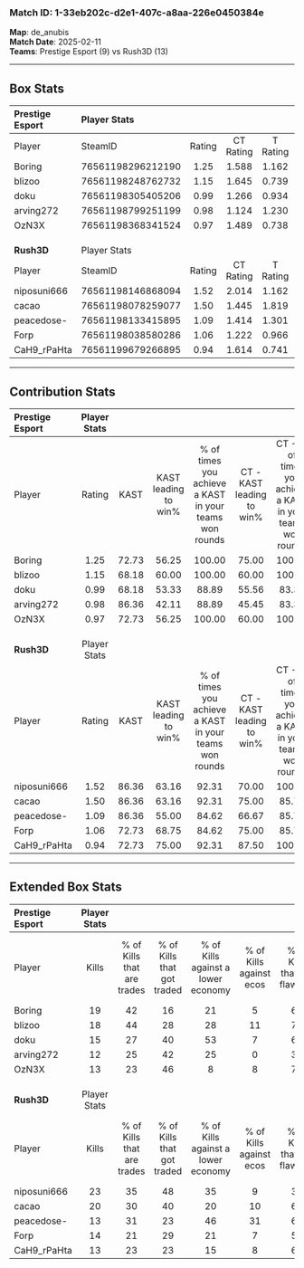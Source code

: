 ### Match ID: 1-33eb202c-d2e1-407c-a8aa-226e0450384e  
**Map**: de_anubis  
**Match Date**: 2025-02-11  
**Teams**: Prestige Esport (9) vs Rush3D (13)  

---  

## Box Stats  

| **Prestige Esport** | Player Stats      |        |           |          |       |       |       |         |        |      |     |
| :- | :- | :-: | :-: | :-: | :-: | :-: | :-: | :-: | :-: | :-: | :-: |
| Player              | SteamID           | Rating | CT Rating | T Rating | KAST  |  ADR  | Kills | Assists | Deaths | K/D  | HS% |
| Boring              | 76561198296212190 |  1.25  |   1.588   |  1.162   | 72.73 | 79.9  |  19   |    4    |   15   | 1.27 | 52  |
| blizoo              | 76561198248762732 |  1.15  |   1.645   |  0.739   | 68.18 | 85.8  |  18   |    5    |   17   | 1.06 | 55  |
| doku                | 76561198305405206 |  0.99  |   1.266   |  0.934   | 68.18 | 70.4  |  15   |    7    |   17   | 0.88 | 53  |
| arving272           | 76561198799251199 |  0.98  |   1.124   |  1.230   | 86.36 | 72.8  |  12   |    4    |   18   | 0.67 | 58  |
| OzN3X               | 76561198368341524 |  0.97  |   1.489   |  0.738   | 72.73 | 72.7  |  13   |    5    |   16   | 0.81 | 61  |
|                     |                   |        |           |          |       |       |       |         |        |      |     |
|                     |                   |        |           |          |       |       |       |         |        |      |     |
|                     |                   |        |           |          |       |       |       |         |        |      |     |
| **Rush3D**          | Player Stats      |        |           |          |       |       |       |         |        |      |     |
| Player              | SteamID           | Rating | CT Rating | T Rating | KAST  |  ADR  | Kills | Assists | Deaths | K/D  | HS% |
| niposuni666         | 76561198146868094 |  1.52  |   2.014   |  1.162   | 86.36 | 105.3 |  23   |    6    |   18   | 1.28 | 60  |
| cacao               | 76561198078259077 |  1.50  |   1.445   |  1.819   | 86.36 | 91.5  |  20   |    5    |   12   | 1.67 | 40  |
| peacedose-          | 76561198133415895 |  1.09  |   1.414   |  1.301   | 86.36 | 68.2  |  13   |    7    |   15   | 0.87 | 46  |
| Forp                | 76561198038580286 |  1.06  |   1.222   |  0.966   | 72.73 | 75.7  |  14   |    8    |   15   | 0.93 | 50  |
| CaH9_rPaHta         | 76561199679266895 |  0.94  |   1.614   |  0.741   | 72.73 | 67.6  |  13   |    8    |   17   | 0.76 | 46  |
---  

## Contribution Stats  

| **Prestige Esport** | Player Stats |       |                      |                                                        |                           |                                                             |                          |                                                            |
| :- | :-: | :-: | :-: | :-: | :-: | :-: | :-: | :-: |
| Player              |    Rating    | KAST  | KAST leading to win% | % of times you achieve a KAST in your teams won rounds | CT - KAST leading to win% | CT - % of times you achieve a KAST in your teams won rounds | T - KAST leading to win% | T - % of times you achieve a KAST in your teams won rounds |
| Boring              |     1.25     | 72.73 |        56.25         |                         100.00                         |           75.00           |                           100.00                            |          37.50           |                           100.00                           |
| blizoo              |     1.15     | 68.18 |        60.00         |                         100.00                         |           60.00           |                           100.00                            |          60.00           |                           100.00                           |
| doku                |     0.99     | 68.18 |        53.33         |                         88.89                          |           55.56           |                            83.33                            |          50.00           |                           100.00                           |
| arving272           |     0.98     | 86.36 |        42.11         |                         88.89                          |           45.45           |                            83.33                            |          37.50           |                           100.00                           |
| OzN3X               |     0.97     | 72.73 |        56.25         |                         100.00                         |           60.00           |                           100.00                            |          50.00           |                           100.00                           |
|                     |              |       |                      |                                                        |                           |                                                             |                          |                                                            |
|                     |              |       |                      |                                                        |                           |                                                             |                          |                                                            |
|                     |              |       |                      |                                                        |                           |                                                             |                          |                                                            |
| **Rush3D**          | Player Stats |       |                      |                                                        |                           |                                                             |                          |                                                            |
| Player              |    Rating    | KAST  | KAST leading to win% | % of times you achieve a KAST in your teams won rounds | CT - KAST leading to win% | CT - % of times you achieve a KAST in your teams won rounds | T - KAST leading to win% | T - % of times you achieve a KAST in your teams won rounds |
| niposuni666         |     1.52     | 86.36 |        63.16         |                         92.31                          |           70.00           |                           100.00                            |          55.56           |                           83.33                            |
| cacao               |     1.50     | 86.36 |        63.16         |                         92.31                          |           75.00           |                            85.71                            |          54.55           |                           100.00                           |
| peacedose-          |     1.09     | 86.36 |        55.00         |                         84.62                          |           66.67           |                            85.71                            |          45.45           |                           83.33                            |
| Forp                |     1.06     | 72.73 |        68.75         |                         84.62                          |           75.00           |                            85.71                            |          62.50           |                           83.33                            |
| CaH9_rPaHta         |     0.94     | 72.73 |        75.00         |                         92.31                          |           87.50           |                           100.00                            |          62.50           |                           83.33                            |
---  

## Extended Box Stats  

| **Prestige Esport** | Player Stats |                            |                            |                                    |                         |                              |                                 |        |                             |                                     |                          |                               |                            |
| :- | :-: | :-: | :-: | :-: | :-: | :-: | :-: | :-: | :-: | :-: | :-: | :-: | :-: |
| Player              |    Kills     | % of Kills that are trades | % of Kills that got traded | % of Kills against a lower economy | % of Kills against ecos | % of Kills that are flawless | % of Kills that are close duels | Deaths | % of Deaths that get traded | % of Deaths against a lower economy | % of Deaths against ecos | % of Deaths that are flawless | % of Deaths that are close |
| Boring              |      19      |             42             |             16             |                 21                 |            5            |              68              |                5                |   15   |             40              |                 13                  |            0             |              60               |             13             |
| blizoo              |      18      |             44             |             28             |                 28                 |           11            |              72              |                0                |   17   |             18              |                 12                  |            0             |              59               |             18             |
| doku                |      15      |             27             |             40             |                 53                 |            7            |              60              |               13                |   17   |             29              |                 12                  |            0             |              59               |             6              |
| arving272           |      12      |             25             |             42             |                 25                 |            0            |              33              |                8                |   18   |             44              |                 17                  |            6             |              56               |             6              |
| OzN3X               |      13      |             23             |             46             |                 8                  |            8            |              77              |                8                |   16   |             44              |                 13                  |            0             |              38               |             6              |
|                     |              |                            |                            |                                    |                         |                              |                                 |        |                             |                                     |                          |                               |                            |
|                     |              |                            |                            |                                    |                         |                              |                                 |        |                             |                                     |                          |                               |                            |
|                     |              |                            |                            |                                    |                         |                              |                                 |        |                             |                                     |                          |                               |                            |
| **Rush3D**          | Player Stats |                            |                            |                                    |                         |                              |                                 |        |                             |                                     |                          |                               |                            |
| Player              |    Kills     | % of Kills that are trades | % of Kills that got traded | % of Kills against a lower economy | % of Kills against ecos | % of Kills that are flawless | % of Kills that are close duels | Deaths | % of Deaths that get traded | % of Deaths against a lower economy | % of Deaths against ecos | % of Deaths that are flawless | % of Deaths that are close |
| niposuni666         |      23      |             35             |             48             |                 35                 |            9            |              39              |               13                |   18   |              6              |                 28                  |            11            |              67               |             11             |
| cacao               |      20      |             30             |             40             |                 20                 |           10            |              60              |                0                |   12   |             50              |                 42                  |            17            |              83               |             0              |
| peacedose-          |      13      |             31             |             23             |                 46                 |           31            |              62              |               15                |   15   |             60              |                 20                  |            0             |              47               |             13             |
| Forp                |      14      |             21             |             29             |                 21                 |            7            |              57              |               21                |   15   |              7              |                 27                  |            0             |              47               |             7              |
| CaH9_rPaHta         |      13      |             23             |             23             |                 15                 |            8            |              62              |                0                |   17   |             47              |                 29                  |            6             |              76               |             0              |
